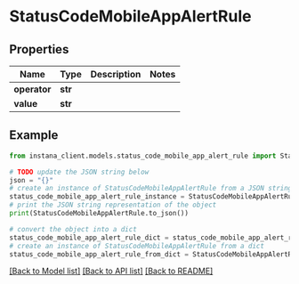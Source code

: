 # StatusCodeMobileAppAlertRule


## Properties

Name | Type | Description | Notes
------------ | ------------- | ------------- | -------------
**operator** | **str** |  | 
**value** | **str** |  | 

## Example

```python
from instana_client.models.status_code_mobile_app_alert_rule import StatusCodeMobileAppAlertRule

# TODO update the JSON string below
json = "{}"
# create an instance of StatusCodeMobileAppAlertRule from a JSON string
status_code_mobile_app_alert_rule_instance = StatusCodeMobileAppAlertRule.from_json(json)
# print the JSON string representation of the object
print(StatusCodeMobileAppAlertRule.to_json())

# convert the object into a dict
status_code_mobile_app_alert_rule_dict = status_code_mobile_app_alert_rule_instance.to_dict()
# create an instance of StatusCodeMobileAppAlertRule from a dict
status_code_mobile_app_alert_rule_from_dict = StatusCodeMobileAppAlertRule.from_dict(status_code_mobile_app_alert_rule_dict)
```
[[Back to Model list]](../README.md#documentation-for-models) [[Back to API list]](../README.md#documentation-for-api-endpoints) [[Back to README]](../README.md)



